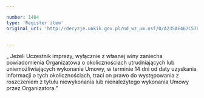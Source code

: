 ```yaml
---

number: 1484
type: 'Register item'
original_uri: 'http://decyzje.uokik.gov.pl/nd_wz_um.nsf/0/A235AE467C57C049C125748F00418A63?OpenDocument'


---
```


„ Jeżeli Uczestnik imprezy, wyłącznie z własnej winy zaniecha powiadomienia Organizatowa o okolicznościach utrudniających lub uniemożliwiających wykonanie Umowy, w terminie 14 dni od daty uzyskania informacji o tych okolicznościach, traci on prawo do występowania z roszczeniem z tytułu niewykonania lub nienależytego wykonania Umowy przez Organizatora.”
